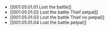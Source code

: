 - [[001.05.01.01 Lost the battle]]
- [[001.05.01.02 Lost the battle Thief petpal]]
- [[001.05.01.03 Lost the battle Thief no petpal]]
- [[001.05.01.04 Lost the battle petpal]]
